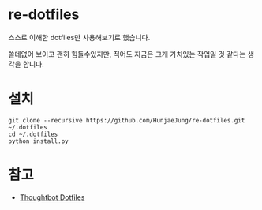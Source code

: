 # re-dotfiles

스스로 이해한 dotfiles만 사용해보기로 했습니다. 

쓸데없어 보이고 괜히 힘들수있지만, 적어도 지금은 그게 가치있는 작업일 것 같다는 생각을 합니다. 

# 설치

```
git clone --recursive https://github.com/HunjaeJung/re-dotfiles.git ~/.dotfiles
cd ~/.dotfiles
python install.py
```

# 참고
- [Thoughtbot Dotfiles](https://github.com/thoughtbot/dotfiles)


